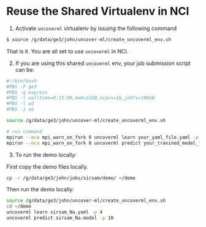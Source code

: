# Reuse the Shared Virtualenv in NCI

1. Activate `uncoverml` virtualenv by issuing the following command

```bash
$ source /g/data/ge3/john/uncover-ml/create_uncoverml_env.sh
``` 
That is it. You are all set to use `uncoverml` in NCI.

2. If you are using this shared `uncoverml` env, your job submission script can be:

```bash
#!/bin/bash
#PBS -P ge3
#PBS -q express
#PBS -l walltime=0:15:00,mem=32GB,ncpus=16,jobfs=100GB
#PBS -l wd
#PBS -j oe

source /g/data/ge3/john/uncover-ml/create_uncoverml_env.sh

# run command
mpirun --mca mpi_warn_on_fork 0 uncoverml learn your_yaml_file.yaml -p 10
mpirun --mca mpi_warn_on_fork 0 uncoverml predict your_tranined_model_file.model -p 10
``` 

3. To run the demo locally:

First copy the demo files locally.
```bash
cp -r /g/data/ge3/john/jobs/sirsam/demo/ ~/demo
```

Then run the demo locally:

```bash
source /g/data/ge3/john/uncover-ml/create_uncoverml_env.sh
cd ~/demo
uncoverml learn sirsam_Na.yaml -p 4
uncoverml predict sirsam_Na.model -p 10
```
